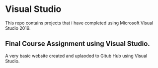 # Visual Studio
This repo contains projects that i have completed using Microsoft Visual Studio 2019.

## Final Course Assignment using Visual Studio.
A very basic website created and uplaoded to Gitub Hub using Visual Studio.



